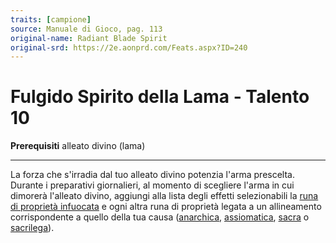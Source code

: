 ```yaml
---
traits: [campione]
source: Manuale di Gioco, pag. 113
original-name: Radiant Blade Spirit
original-srd: https://2e.aonprd.com/Feats.aspx?ID=240
---
```


# Fulgido Spirito della Lama - Talento 10

**Prerequisiti** alleato divino (lama)

---

La forza che s'irradia dal tuo alleato divino potenzia l'arma prescelta. Durante
i preparativi giornalieri, al momento di scegliere l'arma in cui dimorerà
l'alleato divino, aggiungi alla lista degli effetti selezionabili la
[runa di proprietà infuocata](/equipaggiamento/rune/proprieta-per-arma/infuocata)
e ogni altra runa di proprietà legata a un allineamento corrispondente a quello
della tua causa
([anarchica](/equipaggiamento/rune/proprieta-per-arma/anarchica),
[assiomatica](/equipaggiamento/rune/proprieta-per-arma/assiomatica),
[sacra](/equipaggiamento/rune/proprieta-per-arma/sacra) o
[sacrilega](/equipaggiamento/rune/proprieta-per-arma/sacrilega)).
